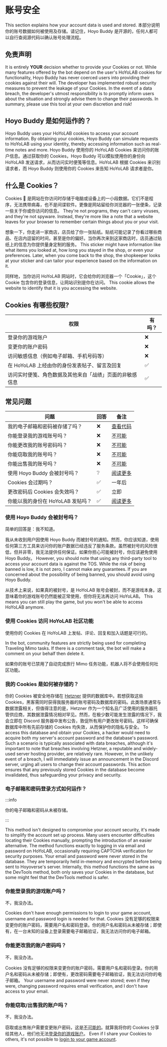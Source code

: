 # 账号安全

This section explains how your account data is used and stored. 本部分说明你的账号数据如何被使用及存储。请记住，Hoyo Buddy 是开源的，任何人都可以自行查阅源代码以确认账号处理流程。

## 免责声明

It is entirely **YOUR** decision whether to provide your Cookies or not. While many features offered by the bot depend on the user's HoYoLAB cookies for functionality, Hoyo Buddy has never coerced users into providing their cookies against their will. The developer has implemented robust security measures to prevent the leakage of your Cookies. In the event of a data breach, the developer's utmost responsibility is to promptly inform users about the situation and strongly advise them to change their passwords. In summary, please use this tool at your own discretion and risk!

## Hoyo Buddy 是如何运作的？

Hoyo Buddy uses your HoYoLAB cookies to access your account information. By obtaining your cookies, Hoyo Buddy can simulate requests to HoYoLAB using your identity, thereby accessing information such as real-time notes and more. Hoyo Buddy 使用你的 HoYoLAB Cookies 来访问你的账户信息。通过获取你的 Cookies，Hoyo Buddy 可以模拟使用你的身份向 HoYoLAB 发送请求，从而访问实时便笺等信息。HoYoLAB 根据 Cookies 来识别请求者，而 Hoyo Buddy 则使用你的 Cookies 来告知 HoYoLAB 请求者是你。

## 什么是 Cookies？

Cookies 🍪 是网站在你访问时存储于电脑或设备上的一小段数据。它们不是程序，无法携带病毒，也不是间谍软件。更像是网站留给你浏览器的一张便条，记录一些关于你或你访问的信息。 They're not programs, they can't carry viruses, and they're not spyware. Instead, they're more like a note that a website leaves for your browser to remember certain things about you or your visit.

想象一下，你走进一家商店，店员给了你一张贴纸。贴纸可能记录了你看过哪些商品、在店内逗留的时间，甚至是你的偏好。当你再次来到这家商店时，店员通过贴纸上的信息为你提供量身定制的服务。 This sticker might have information like what items you looked at, how long you stayed in the shop, or even your preferences. Later, when you come back to the shop, the shopkeeper looks at your sticker and can tailor your experience based on the information on it.

同样地，当你访问 HoYoLAB 网站时，它会给你的浏览器一个「Cookie」，这个 Cookie 包含你的登录信息，让网站识别是你在访问。 This cookie allows the website to identify that it is you accessing the website.

## Cookies 有哪些权限?

| 权限                           | 有吗？ |
| ---------------------------- | --- |
| 登录你的游戏账户                     | ❌   |
| 变更你的账户密码                     | ❌   |
| 访问敏感信息（例如电子邮箱、手机号码等）         | ❌   |
| 在 HoYoLAB 上经由你的身份发表帖子、留言及回复  | ✅   |
| 访问实时便笺、角色数据及其他来自「战绩」页面的非敏感信息 | ✅   |

## 常见问题

| 问题                    | 回答 | 备注                                                                                          |
| --------------------- | -- | ------------------------------------------------------------------------------------------- |
| 我的电子邮箱和密码被存储了吗？       | ❌  | [查看代码](https://github.com/seriaati/hoyo-buddy/blob/main/hoyo_buddy/web_app/pages/finish.py) |
| 你能登录我的游戏账号吗？          | ❌  | [不可能](#你能登录我的游戏账户吗)                                                                         |
| 你能更改我的账号密码吗？          | ❌  | [不可能](#你能更改我的账户密码吗)                                                                         |
| 你能窃取我的账号吗？            | ❌  | [不可能](#你能窃取出售我的账户吗)                                                                         |
| 你能出售我的账号吗？            | ❌  | [不可能](#你能窃取出售我的账户吗)                                                                         |
| 使用 Hoyo Buddy 会被封号吗？  | ❔  | [阅读更多](#使用-hoyo-buddy-会被封号吗)                                                                |
| Cookies 会过期吗？         | ✅  | 一年后                                                                                         |
| 更改密码后 Cookies 会失效吗？   | ✅  | 立即                                                                                          |
| 你能以我的身份在 HoYoLAB 发帖吗？ | ✅  | [阅读更多](#使用-cookies-访问-hoyolab-社区功能)                                                         |

### 使用 Hoyo Buddy 会被封号吗？

简单的回答是：我不知道。

我从未收到用户因使用 Hoyo Buddy 而被封号的通知。然而，你应该知道，使用任何第三方工具来访问你的账户数据已经违反了服务条款。虽然被封号的风险很低，但并非零，我无法提供任何保证。如果你担心可能被封号，你应该避免使用 Hoyo Buddy。 However, you should note that using any third-party tool to access your account data is against the TOS. While the risk of being banned is low, it is not zero, I cannot make any guarantees. If you are concerned about the possibility of being banned, you should avoid using Hoyo Buddy.

从技术上来说，如果真的被封号，是 HoYoLAB 账号会被封，而不是游戏本身。这意味着你的游戏账号仍然能被正常使用，但你将无法再访问 HoYoLAB。 This means you can still play the game, but you won't be able to access HoYoLAB anymore.

### 使用 Cookies 访问 HoYoLAB 社区功能

使用你的 Cookies 在 HoYoLAB 上发帖、评论、回复和加入话题是可行的。

In the bot, community features are strictly being used for completing Traveling Mimo tasks. If there is a comment task, the bot will make a comment on your behalf then delete it.

如果你的账号已禁用了自动完成旅行 Mimo 任务功能，机器人将不会使用任何社区功能。

### 我的 Cookies 是如何被存储的？

你的 Cookies 被安全地存储在 [Hetzner](https://www.hetzner.com/) 提供的数据库中。若想获取这些 Cookies，黑客需同时获得我服务器的账号密码及数据库的密码。此类场景通常与数据泄露相关，但值得注意的是，Hetzner 作为一个知名且广泛使用的服务器托管供应商，其数据泄露情况相对罕见。然而，在极少数可能发生泄露的情况下，我会立即在 Discord 服务器中发布公告，敦促所有用户更改账号密码。这样可确保数据库中所有先前存储的 Cookies 均失效，从而保护你的隐私与安全。 To access this database and obtain your Cookies, a hacker would need to acquire both my server's account password and the database's password. Such a scenario is typically associated with data breaches, although it's important to note that breaches involving Hetzner, a reputable and widely-used server hosting provider, are relatively rare. However, in the unlikely event of a breach, I will immediately issue an announcement in the Discord server, urging all users to change their account passwords. This action ensures that any previously stored Cookies in the database become invalidated, thus safeguarding your privacy and security.

### 电子邮箱和密码登录方式如何运作？

:::info

你的电子邮箱和密码从未被存储。

:::

This method isn't designed to compromise your account security, it's made to simplify the account set up process. Many users encounter difficulties locating their Cookies manually, prompting the introduction of an easier alternative. The method functions exactly to logging in via email and password on HoYoLAB, occasionally requiring CAPTCHA verification for security purposes. Your email and password were never stored in the database. They are temporarily held in-memory and encrypted before being sent to Hoyoverse's server. Internally, this method functions the same as the DevTools method, both only saves your Cookies in the database, but some might feel that the DevTools method is safer.

### 你能登录我的游戏账户吗？

不，我没办法。

Cookies don't have enough permissions to login to your game account, username and password login is needed for that. Cookies 没有足够的权限来变更你的账户密码，需要用户名和密码登录。你的用户名和密码从未被存储；即使有，在一台未知的设备上登录需要电子邮箱验证，我无法访问你的电子邮箱。

### 你能更改我的账户密码吗？

不，我没办法。

Cookies 没有足够的权限来变更你的账户密码，需要用户名和密码登录。你的用户名和密码从未被存储；即使有，更改密码需要电子邮箱验证，我无法访问你的电子邮箱。 Your username and password were never stored; even if they were, changing password requires email verification, and I don't have access to your email.

### 你能窃取/出售我的账户吗？

不，我没办法。

窃取或出售账户需要变更账户密码，这是[不可能的](#你能更改我的账户密码吗)。就算我将你的 Cookies 分享给其他人，他们也无法[登录你的游戏账户](#你能登录我的游戏账户吗)。 Even if I share your Cookies to others, it's not possible to [login to your game account](#can-you-login-to-my-game-account).
